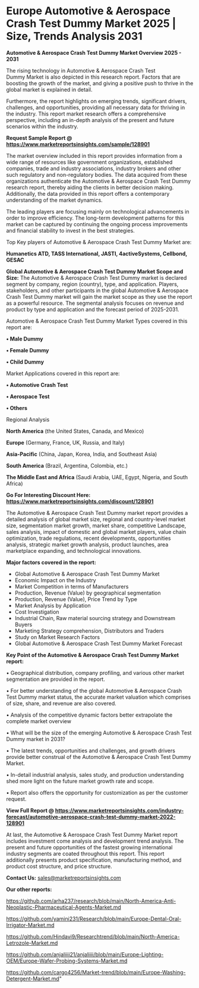  # Europe Automotive & Aerospace Crash Test Dummy Market 2025 | Size, Trends Analysis 2031

<Strong> Automotive & Aerospace Crash Test Dummy Market Overview 2025 - 2031</strong>

The rising technology in Automotive & Aerospace Crash Test Dummy Market is also depicted in this research report. Factors that are boosting the growth of the market, and giving a positive push to thrive in the global market is explained in detail.

Furthermore, the report highlights on emerging trends, significant drivers, challenges, and opportunities, providing all necessary data for thriving in the industry. This report market research offers a comprehensive perspective, including an in-depth analysis of the present and future scenarios within the industry.

<strong>Request Sample Report @ <a href=https://www.marketreportsinsights.com/sample/128901>https://www.marketreportsinsights.com/sample/128901</a></strong>

The market overview included in this report provides information from a wide range of resources like government organizations, established companies, trade and industry associations, industry brokers and other such regulatory and non-regulatory bodies. The data acquired from these organizations authenticate the Automotive & Aerospace Crash Test Dummy research report, thereby aiding the clients in better decision making. Additionally, the data provided in this report offers a contemporary understanding of the market dynamics.

The leading players are focusing mainly on technological advancements in order to improve efficiency. The long-term development patterns for this market can be captured by continuing the ongoing process improvements and financial stability to invest in the best strategies.

Top Key players of Automotive & Aerospace Crash Test Dummy Market are:

<strong>Humanetics ATD, TASS International, JASTI, 4activeSystems, Cellbond, GESAC</strong>

<strong><b>Global Automotive & Aerospace Crash Test Dummy Market Scope and Size:</b></strong>
The Automotive & Aerospace Crash Test Dummy market is declared segment by company, region (country), type, and application. Players, stakeholders, and other participants in the global Automotive & Aerospace Crash Test Dummy market will gain the market scope as they use the report as a powerful resource. The segmental analysis focuses on revenue and product by type and application and the forecast period of 2025-2031.

Automotive & Aerospace Crash Test Dummy Market Types covered in this report are:

<strong>• Male Dummy

• Female Dummy

• Child Dummy</strong>

Market Applications covered in this report are:

<strong>• Automotive Crash Test

• Aerospace Test

• Others</strong> 

Regional Analysis

<strong>North America</strong> (the United States, Canada, and Mexico)

<strong>Europe</strong> (Germany, France, UK, Russia, and Italy)

<strong>Asia-Pacific</strong> (China, Japan, Korea, India, and Southeast Asia)

<strong>South America</strong> (Brazil, Argentina, Colombia, etc.)

<strong>The Middle East and Africa</strong> (Saudi Arabia, UAE, Egypt, Nigeria, and South Africa)

<strong>Go For Interesting Discount Here: <a href=https://www.marketreportsinsights.com/discount/128901>https://www.marketreportsinsights.com/discount/128901</a></strong>

The Automotive & Aerospace Crash Test Dummy market report provides a detailed analysis of global market size, regional and country-level market size, segmentation market growth, market share, competitive Landscape, sales analysis, impact of domestic and global market players, value chain optimization, trade regulations, recent developments, opportunities analysis, strategic market growth analysis, product launches, area marketplace expanding, and technological innovations.

<strong><b>Major factors covered in the report:</b></strong>
<ul>
  <li>Global Automotive & Aerospace Crash Test Dummy Market </li>
  <li>Economic Impact on the Industry</li>
  <li>Market Competition in terms of Manufacturers</li>
  <li>Production, Revenue (Value) by geographical segmentation</li>
  <li>Production, Revenue (Value), Price Trend by Type</li>
  <li>Market Analysis by Application</li>
  <li>Cost Investigation</li>
  <li>Industrial Chain, Raw material sourcing strategy and Downstream Buyers</li>
  <li>Marketing Strategy comprehension, Distributors and Traders</li>
  <li>Study on Market Research Factors</li>
  <li>Global Automotive & Aerospace Crash Test Dummy Market Forecast</li>
</ul>

<strong><b>Key Point of the Automotive & Aerospace Crash Test Dummy Market report:</b></strong>

• Geographical distribution, company profiling, and various other market segmentation are provided in the report.

• For better understanding of the global Automotive & Aerospace Crash Test Dummy market status, the accurate market valuation which comprises of size, share, and revenue are also covered.

• Analysis of the competitive dynamic factors better extrapolate the complete market overview

• What will be the size of the emerging Automotive & Aerospace Crash Test Dummy market in 2031?

• The latest trends, opportunities and challenges, and growth drivers provide better construal of the Automotive & Aerospace Crash Test Dummy Market.

• In-detail industrial analysis, sales study, and production understanding shed more light on the future market growth rate and scope.

• Report also offers the opportunity for customization as per the customer request.

<strong><b>View Full Report @ <a href=https://www.marketreportsinsights.com/industry-forecast/automotive-aerospace-crash-test-dummy-market-2022-128901>https://www.marketreportsinsights.com/industry-forecast/automotive-aerospace-crash-test-dummy-market-2022-128901</a></b></strong>


At last, the Automotive & Aerospace Crash Test Dummy Market report includes investment come analysis and development trend analysis. The present and future opportunities of the fastest growing international industry segments are coated throughout this report. This report additionally presents product specification, manufacturing method, and product cost structure, and price structure.

<strong>Contact Us:</strong>
sales@marketreportsinsights.com

<strong>Our other reports:</strong>

<a href=https://github.com/arha237/research/blob/main/North-America-Anti-Neoplastic-Pharmaceutical-Agents-Market.md>https://github.com/arha237/research/blob/main/North-America-Anti-Neoplastic-Pharmaceutical-Agents-Market.md</a>

<a href=https://github.com/yamini231/Research/blob/main/Europe-Dental-Oral-Irrigator-Market.md>https://github.com/yamini231/Research/blob/main/Europe-Dental-Oral-Irrigator-Market.md</a>

<a href=https://github.com/Hindavi9/Researchtrend/blob/main/North-America-Letrozole-Market.md>https://github.com/Hindavi9/Researchtrend/blob/main/North-America-Letrozole-Market.md</a>

<a href=https://github.com/anjaliiii21/anjaliiii/blob/main/Europe-Lighting-OEM/Europe-Wafer-Probing-Systems-Market.md>https://github.com/anjaliiii21/anjaliiii/blob/main/Europe-Lighting-OEM/Europe-Wafer-Probing-Systems-Market.md</a>

<a href=https://github.com/cargo4256/Market-trend/blob/main/Europe-Washing-Detergent-Market.md>https://github.com/cargo4256/Market-trend/blob/main/Europe-Washing-Detergent-Market.md</a>"
